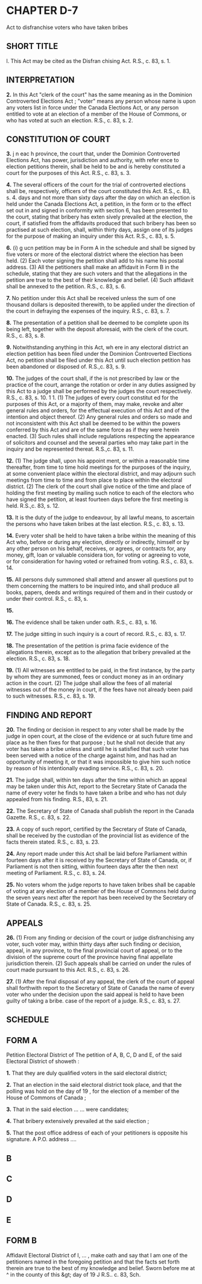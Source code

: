 
# CHAPTER D-7
Act to disfranchise voters who have taken
bribes

## SHORT TITLE
l. This Act may be cited as the Disfran
chising Act. R.S., c. 83, s. 1.

## INTERPRETATION

**2.** In this Act
"clerk of the court" has the same meaning as
in the Dominion Controverted Elections Act ;
"voter" means any person whose name is
upon any voters list in force under the
Canada Elections Act, or any person entitled
to vote at an election of a member of the
House of Commons, or who has voted at
such an election. R.S., c. 83, s. 2.

## CONSTITUTION OF COURT

**3.** j n eac h province, the court that, under
the Dominion Controverted Elections Act, has
power, jurisdiction and authority, with refer
ence to election petitions therein, shall be
held to be and is hereby constituted a court
for the purposes of this Act. R.S., c. 83, s. 3.

**4.** The several officers of the court for the
trial of controverted elections shall be,
respectively, officers of the court constituted
this Act. R.S., c. 83, s. 4.
days and not more than sixty days after the
day on which an election is held under the
Canada Elections Act, a petition, in the form
or to the effect set out in and signed in
conformity with section 6, has been presented
to the court, stating that bribery has exten
sively prevailed at the election, the court, if
satisfied from the affidavits produced that
such bribery has been so practised at such
election, shall, within thirty days, assign one
of its judges for the purpose of making an
inquiry under this Act. R.S., c. 83, s. 5.

**6.** (i) g ucn petition may be in Form A in
the schedule and shall be signed by five voters
or more of the electoral district where the
election has been held.
(2) Each voter signing the petition shall
add to his name his postal address.
(3) All the petitioners shall make an
affidavit in Form B in the schedule, stating
that they are such voters and that the
allegations in the petition are true to the best
of their knowledge and belief.
(4) Such affidavit shall be annexed to the
petition. R.S., c. 83, s. 6.

**7.** No petition under this Act shall be
received unless the sum of one thousand
dollars is deposited therewith, to be applied
under the direction of the court in defraying
the expenses of the inquiry. R.S., c. 83, s. 7.

**8.** The presentation of a petition shall be
deemed to be complete upon its being left,
together with the deposit aforesaid, with the
clerk of the court. R.S., c. 83, s. 8.

**9.** Notwithstanding anything in this Act,
wh ere in any electoral district an election
petition has been filed under the Dominion
Controverted Elections Act, no petition shall
be filed under this Act until such election
petition has been abandoned or disposed of.
R.S.,c. 83, s. 9.

**10.** The judges of the court shall, if the
is not prescribed by law or the practice
of the court, arrange the rotation or order in
any duties assigned by this Act to a
judge shall be performed by the judges
the court respectively. R.S., c. 83, s. 10.
1 1. (1) The judges of every court constitut
ed for the purposes of this Act, or a majority
of them, may make, revoke and alter general
rules and orders, for the effectual execution
of this Act and of the intention and object
thereof.
(2) Any general rules and orders so made
and not inconsistent with this Act shall be
deemed to be within the powers conferred by
this Act and are of the same force as if they
were herein enacted.
(3) Such rules shall include regulations
respecting the appearance of solicitors and
counsel and the several parties who may take
part in the inquiry and be represented thereat.
R.S.,c. 83, s. 11.

**12.** (1) The judge shall, upon his appoint
ment, or within a reasonable time thereafter,
from time to time hold meetings for the
purposes of the inquiry, at some convenient
place within the electoral district, and may
adjourn such meetings from time to time and
from place to place within the electoral
district.
(2) The clerk of the court shall give notice
of the time and place of holding the first
meeting by mailing such notice to each of the
electors who have signed the petition, at least
fourteen days before the first meeting is held.
R.S.,c. 83, s. 12.

**13.** It is the duty of the judge to endeavour,
by all lawful means, to ascertain the persons
who have taken bribes at the last election.
R.S., c. 83, s. 13.

**14.** Every voter shall be held to have taken
a bribe within the meaning of this Act who,
before or during any election, directly or
indirectly, himself or by any other person on
his behalf, receives, or agrees, or contracts for,
any money, gift, loan or valuable considera
tion, for voting or agreeing to vote, or for
consideration for having voted or
refrained from voting. R.S., c. 83, s. 14.

**15.** All persons duly summoned shall
attend and answer all questions put to them
concerning the matters to be inquired into,
and shall produce all books, papers, deeds
and writings required of them and in their
custody or under their control. R.S., c. 83, s.

**15.**

**16.** The evidence shall be taken under
oath. R.S., c. 83, s. 16.

**17.** The judge sitting in such inquiry is a
court of record. R.S., c. 83, s. 17.

**18.** The presentation of the petition is
prima facie evidence of the allegations therein,
except as to the allegation that bribery
prevailed at the election. R.S., c. 83, s. 18.

**19.** (1) All witnesses are entitled to be
paid, in the first instance, by the party by
whom they are summoned, fees or conduct
money as in an ordinary action in the court.
(2) The judge shall allow the fees of all
material witnesses out of the money in court,
if the fees have not already been paid to such
witnesses. R.S., c. 83, s. 19.

## FINDING AND REPORT

**20.** The finding or decision in respect to
any voter shall be made by the judge in open
court, at the close of the evidence or at such
future time and place as he then fixes for
that purpose ; but he shall not decide that
any voter has taken a bribe unless and until
he is satisfied that such voter has been served
with a notice of the charge against him, and
has had an opportunity of meeting it, or that
it was impossible to give him such notice by
reason of his intentionally evading service.
R.S., c. 83, s. 20.

**21.** The judge shall, within ten days after
the time within which an appeal may be
taken under this Act, report to the Secretary
State of Canada the name of every voter
he finds to have taken a bribe and who
has not duly appealed from his finding. R.S.,
83, s. 21.

**22.** The Secretary of State of Canada shall
publish the report in the Canada Gazette.
R.S., c. 83, s. 22.

**23.** A copy of such report, certified by the
Secretary of State of Canada, shall be received
by the custodian of the provincial list as
evidence of the facts therein stated. R.S., c.
83, s. 23.

**24.** Any report made under this Act shall
be laid before Parliament within fourteen
days after it is received by the Secretary of
State of Canada, or, if Parliament is not then
sitting, within fourteen days after the then
next meeting of Parliament. R.S., c. 83, s. 24.

**25.** No voters whom the judge reports to
have taken bribes shall be capable of voting
at any election of a member of the House of
Commons held during the seven years next
after the report has been received by the
Secretary of State of Canada. R.S., c. 83,
s. 25.

## APPEALS

**26.** (1) From any finding or decision of
the court or judge disfranchising any voter,
such voter may, within thirty days after such
finding or decision, appeal, in any province,
to the final provincial court of appeal, or to
the division of the supreme court of the
province having final appellate jurisdiction
therein.
(2) Such appeals shall be carried on under
the rules of court made pursuant to this Act.
R.S., c. 83, s. 26.

**27.** (1) After the final disposal of any
appeal, the clerk of the court of appeal shall
forthwith report to the Secretary of State of
Canada the name of every voter who under
the decision upon the said appeal is held to
have been guilty of taking a bribe.
case of the report of a judge. R.S., c. 83, s. 27.

## SCHEDULE

## FORM A
Petition
Electoral District of
The petition of A, B, C, D and E, of the said Electoral
District of showeth :

**1.** That they are duly qualified voters in the said electoral
district;

**2.** That an election in the said electoral district took place,
and that the polling was hold on the day of
19 , for the election of a member of the House of Commons
of Canada ;

**3.** That in the said election ... ... were candidates;

**4.** That bribery extensively prevailed at the said election ;

**5.** That the post office address of each of your petitioners is
opposite his signature.
A P.O. address ....

## B

## C

## D

## E

## FORM B
Affidavit
Electoral District of
I, ... , make oath and say that I am one of the
petitioners named in the foregoing petition and that the facts
set forth therein are true to the best of my knowledge and
belief.
Sworn before me at ^
in the county of this &amp;gt;
day of 19 J
R.S.. c. 83, Sch.
